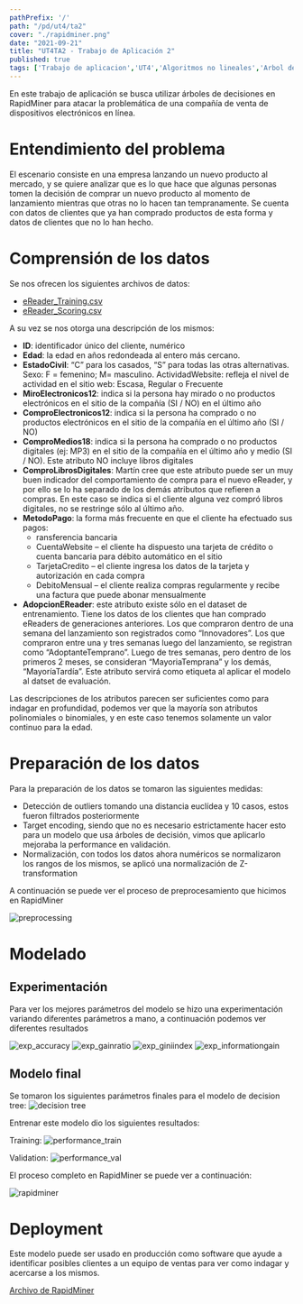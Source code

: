 ```yaml
---
pathPrefix: '/'
path: "/pd/ut4/ta2"
cover: "./rapidminer.png"
date: "2021-09-21"
title: "UT4TA2 - Trabajo de Aplicación 2"
published: true
tags: ['Trabajo de aplicacion','UT4','Algoritmos no lineales','Arbol de decision','RapidMiner']
---
```


En este trabajo de aplicación se busca utilizar árboles de decisiones en RapidMiner para atacar la problemática de una compañía de venta de dispositivos electrónicos en línea.

# Entendimiento del problema

El escenario consiste en una empresa lanzando un nuevo producto al mercado, y se quiere analizar que es lo que hace que algunas personas tomen la decisión de comprar un nuevo producto al momento de lanzamiento mientras que otras no lo hacen tan tempranamente. Se cuenta con datos de clientes que ya han comprado productos de esta forma y datos de clientes que no lo han hecho.

# Comprensión de los datos

Se nos ofrecen los siguientes archivos de datos:
- [eReader_Training.csv](https://github.com/JuanFKurucz/ia-portfolio/blob/main/content/posts/ut/ut4/ta/ta2/eReader_Training.csv)
- [eReader_Scoring.csv](https://github.com/JuanFKurucz/ia-portfolio/blob/main/content/posts/ut/ut4/ta/ta2/eReader_Scoring.csv)

A su vez se nos otorga una descripción de los mismos:

- **ID**: identificador único del cliente, numérico
- **Edad**: la edad en años redondeada al entero más cercano.
- **EstadoCivil**: “C” para los casados, “S” para todas las otras alternativas.
Sexo: F = femenino; M= masculino.
ActividadWebsite: refleja el nivel de actividad en el sitio web: Escasa, Regular o Frecuente
- **MiroElectronicos12**: indica si la persona hay mirado o no productos electrónicos en el sitio de la compañía (SI
/ NO) en el último año
- **ComproElectronicos12**: indica si la persona ha comprado o no productos electrónicos en el sitio de la
compañía en el último año (SI / NO)
- **ComproMedios18**: indica si la persona ha comprado o no productos digitales (ej: MP3) en el sitio de la
compañía en el último año y medio (SI / NO). Este atributo NO incluye libros digitales
- **ComproLibrosDigitales**: Martín cree que este atributo puede ser un muy buen indicador del comportamiento
de compra para el nuevo eReader, y por ello se lo ha separado de los demás atributos que refieren a compras.
En este caso se indica si el cliente alguna vez compró libros digitales, no se restringe sólo al último año.
- **MetodoPago**: la forma más frecuente en que el cliente ha efectuado sus pagos:
    - ransferencia bancaria
    - CuentaWebsite – el cliente ha dispuesto una tarjeta de crédito o cuenta bancaria para débito
automático en el sitio
    - TarjetaCredito – el cliente ingresa los datos de la tarjeta y autorización en cada compra
    - DebitoMensual – el cliente realiza compras regularmente y recibe una factura que puede abonar
mensualmente
- **AdopcionEReader**: este atributo existe sólo en el dataset de entrenamiento. Tiene los datos de los clientes
que han comprado eReaders de generaciones anteriores. Los que compraron dentro de una semana del
lanzamiento son registrados como “Innovadores”. Los que compraron entre una y tres semanas luego del
lanzamiento, se registran como “AdoptanteTemprano”. Luego de tres semanas, pero dentro de los primeros
2 meses, se consideran “MayoriaTemprana” y los demás, “MayoríaTardía”. Este atributo servirá como
etiqueta al aplicar el modelo al datset de evaluación. 

Las descripciones de los atributos parecen ser suficientes como para indagar en profundidad, podemos ver que la mayoría son atributos polinomiales o binomiales, y en este caso tenemos solamente un valor continuo para la edad.

# Preparación de los datos

Para la preparación de los datos se tomaron las siguientes medidas:
- Detección de outliers tomando una distancia euclídea y 10 casos, estos fueron filtrados posteriormente
- Target encoding, siendo que no es necesario estrictamente hacer esto para un modelo que usa árboles de decisión, vimos que aplicarlo mejoraba la performance en validación.
- Normalización, con todos los datos ahora numéricos se normalizaron los rangos de los mismos, se aplicó una normalización de Z-transformation

A continuación se puede ver el proceso de preprocesamiento que hicimos en RapidMiner

![preprocessing](https://github.com/JuanFKurucz/ia-portfolio/blob/main/content/posts/ut/ut4/ta/ta2/preprocessing.png?raw=true)

# Modelado

## Experimentación

Para ver los mejores parámetros del modelo se hizo una experimentación variando diferentes parámetros a mano, a continuación podemos ver diferentes resultados

![exp_accuracy](https://github.com/JuanFKurucz/ia-portfolio/blob/main/content/posts/ut/ut4/ta/ta2/exp_accuracy.png?raw=true)
![exp_gainratio](https://github.com/JuanFKurucz/ia-portfolio/blob/main/content/posts/ut/ut4/ta/ta2/exp_gainratio.png?raw=true)
![exp_giniindex](https://github.com/JuanFKurucz/ia-portfolio/blob/main/content/posts/ut/ut4/ta/ta2/exp_giniindex.png?raw=true)
![exp_informationgain](https://github.com/JuanFKurucz/ia-portfolio/blob/main/content/posts/ut/ut4/ta/ta2/exp_informationgain.png?raw=true)


## Modelo final

Se tomaron los siguientes parámetros finales para el modelo de decision tree:
![decision tree](https://github.com/JuanFKurucz/ia-portfolio/blob/main/content/posts/ut/ut4/ta/ta2/decisiontree.png?raw=true)

Entrenar este modelo dio los siguientes resultados:

Training:
![performance_train](https://github.com/JuanFKurucz/ia-portfolio/blob/main/content/posts/ut/ut4/ta/ta2/performance_train.png?raw=true)

Validation:
![performance_val](https://github.com/JuanFKurucz/ia-portfolio/blob/main/content/posts/ut/ut4/ta/ta2/performance_val.png?raw=true)

El proceso completo en RapidMiner se puede ver a continuación:

![rapidminer](https://github.com/JuanFKurucz/ia-portfolio/blob/main/content/posts/ut/ut4/ta/ta2/rapidminer.png?raw=true)

# Deployment

Este modelo puede ser usado en producción como software que ayude a identificar posibles clientes a un equipo de ventas para ver como indagar y acercarse a los mismos. 


[Archivo de RapidMiner](https://github.com/JuanFKurucz/ia-portfolio/blob/main/content/posts/ut/ut4/ta/ta2/ta2.rmp)

